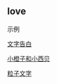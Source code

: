 ## love

示例

[文字告白](https://happycoding1024.github.io/love/文字告白/index.html)

[小橙子和小西贝](https://happycoding1024.github.io/love/小橙子和小西贝/index.html)

[粒子文字](https://happycoding1024.github.io/love/粒子文字/index.html)



